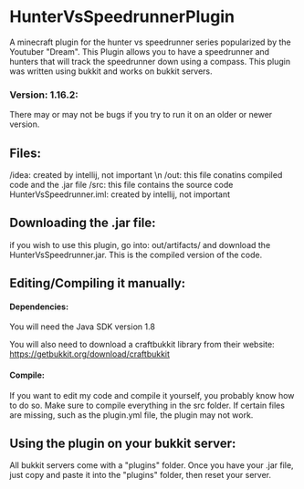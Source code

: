 # HunterVsSpeedrunnerPlugin
A minecraft plugin for the hunter vs speedrunner series popularized by the Youtuber "Dream". This Plugin allows you to have a speedrunner and hunters that will track the 
speedrunner down using a compass. This plugin was written using bukkit and works on bukkit servers.

### Version: 1.16.2:
There may or may not be bugs if you try to run it on an older or newer version.

## Files:
/idea: created by intellij, not important \n
/out: this file conatins compiled code and the .jar file
/src: this file contains the source code
HunterVsSpeedrunner.iml: created by intellij, not important

## Downloading the .jar file:
if you wish to use this plugin, go into: out/artifacts/ and download the HunterVsSpeedrunner.jar. This is the compiled version of the code. 

## Editing/Compiling it manually:
#### Dependencies: 
You will need the Java SDK version 1.8 

You will also need to download a craftbukkit library from their website: https://getbukkit.org/download/craftbukkit

#### Compile: 
If you want to edit my code and compile it yourself, you probably know how to do so. Make sure to compile everything in the src folder. If certain files are missing, such as
the plugin.yml file, the plugin may not work. 


## Using the plugin on your bukkit server:
All bukkit servers come with a "plugins" folder. Once you have your .jar file, just copy and paste it into the "plugins" folder, then reset your server. 



